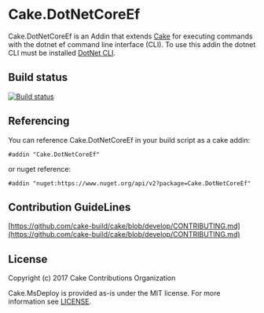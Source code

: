 # Cake.DotNetCoreEf

Cake.DotNetCoreEf is an Addin that extends [Cake](http://cakebuild.net/) for executing commands with the dotnet ef command line interface (CLI). To use this addin the dotnet CLI must be installed [DotNet CLI](https://www.microsoft.com/net/core#windowscmd).

## Build status 

[![Build status](https://ci.appveyor.com/api/projects/status/fyk64dwsp69pis7i?retina=true)](https://ci.appveyor.com/project/cakecontrib/cake-dotnetcoreef)

## Referencing

You can reference Cake.DotNetCoreEf in your build script as a cake addin:
```cake
#addin "Cake.DotNetCoreEf"
```  

or nuget reference:

```cake
#addin "nuget:https://www.nuget.org/api/v2?package=Cake.DotNetCoreEf"
```

## Contribution GuideLines

[https://github.com/cake-build/cake/blob/develop/CONTRIBUTING.md](https://github.com/cake-build/cake/blob/develop/CONTRIBUTING.md)

## License

Copyright (c) 2017 Cake Contributions Organization  

Cake.MsDeploy is provided as-is under the MIT license. For more information see [LICENSE](https://github.com/cake-contrib/Cake.MsDeploy/blob/master/LICENSE).